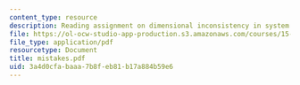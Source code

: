 ```yaml
---
content_type: resource
description: Reading assignment on dimensional inconsistency in system models.
file: https://ol-ocw-studio-app-production.s3.amazonaws.com/courses/15-988-system-dynamics-self-study-fall-1998-spring-1999/3a4d0cfabaaa7b8feb81b17a884b59e6_mistakes.pdf
file_type: application/pdf
resourcetype: Document
title: mistakes.pdf
uid: 3a4d0cfa-baaa-7b8f-eb81-b17a884b59e6
---
```


